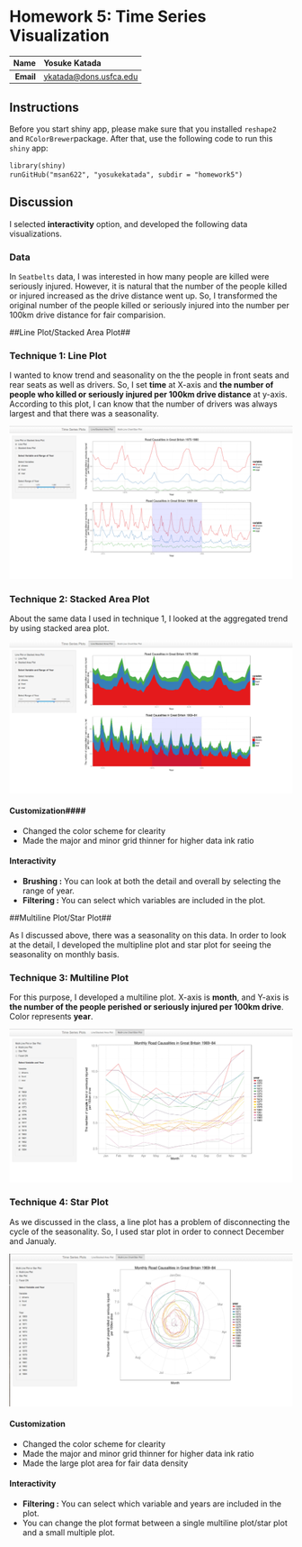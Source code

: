 Homework 5: Time Series Visualization
==============================

| **Name**  | Yosuke Katada  |
|----------:|:-------------|
| **Email** | ykatada@dons.usfca.edu |

## Instructions ##

Before you start shiny app, please make sure that you installed `reshape2` and `RColorBrewer`package. 
After that, use the following code to run this `shiny` app:

```
library(shiny)
runGitHub("msan622", "yosukekatada", subdir = "homework5")
```

## Discussion ##
I selected **interactivity** option, and developed the following data visualizations.

### Data ###
In `Seatbelts` data, I was interested in how many people are killed were seriously injured. However, it is natural that the number of the people killed or injured increased as the drive distance went up. So, I transformed the original number of the people killed or seriously injured into the number per 100km drive distance for fair comparision.

##Line Plot/Stacked Area Plot##

### Technique 1: Line Plot ###

I wanted to know trend and seasonality on the the people in front seats and rear seats as well as drivers. So, I set **time** at X-axis and **the number of people who killed or seriously injured per 100km drive distance** at y-axis. According to this plot, I can know that the number of drivers was always largest and that there was a seasonality.

![technique1](lineplot.png)

### Technique 2: Stacked Area Plot ###

About the same data I used in technique 1, I looked at the aggregated trend by using stacked area plot.

![technique2](stackedareaplot.png)

#### Customization####
- Changed the color scheme for clearity
- Made the major and minor grid thinner for higher data ink ratio

#### Interactivity ####
- **Brushing :** You can look at both the detail and overall by selecting the range of year.
- **Filtering :** You can select which variables are included in the plot.


##Multiline Plot/Star Plot##

As I discussed above, there was a seasonality on this data. In order to look at the detail, I developed the multipline plot and star plot for seeing the seasonality on monthly basis.

### Technique 3: Multiline Plot ###

For this purpose, I developed a multiline plot. X-axis is **month**, and Y-axis is **the number of the people perished or seriously injured per 100km drive**. Color represents **year**.

![technique3](multilineplot.png)

### Technique 4: Star Plot ###

As we discussed in the class, a line plot has a problem of disconnecting the cycle of the seasonality. So, I used star plot in order to connect December and Janualy.

![technique4](starplot.png)

#### Customization ####
- Changed the color scheme for clearity
- Made the major and minor grid thinner for higher data ink ratio
- Made the large plot area for fair data density

#### Interactivity ####
- **Filtering :** You can select which variable and years are included in the plot.
- You can change the plot format between a single multiline plot/star plot and a small multiple plot.
